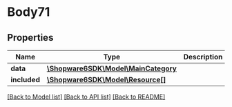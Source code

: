 # Body71

## Properties
Name | Type | Description | Notes
------------ | ------------- | ------------- | -------------
**data** | [**\Shopware6SDK\Model\MainCategory**](MainCategory.md) |  | [optional] 
**included** | [**\Shopware6SDK\Model\Resource[]**](Resource.md) |  | [optional] 

[[Back to Model list]](../../README.md#documentation-for-models) [[Back to API list]](../../README.md#documentation-for-api-endpoints) [[Back to README]](../../README.md)

